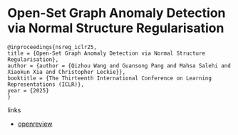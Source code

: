 # Open-Set Graph Anomaly Detection via Normal Structure Regularisation

```
@inproceedings{nsreg_iclr25,
title = {Open-Set Graph Anomaly Detection via Normal Structure Regularisation},
author = {author = {Qizhou Wang and Guansong Pang and Mahsa Salehi and Xiaokun Xia and Christopher Leckie}},
booktitle = {The Thirteenth International Conference on Learning Representations (ICLR)},
year = {2025}
}
```

links
- [openreview](https://openreview.net/forum?id=kSvoX0xdlO)
